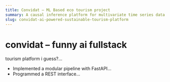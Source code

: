 ```yaml
---
title: Convidat – ML Based eco tourism project
summary: A causal inference platform for multivariate time series data.
slug: convidat-ai-powered-sustainable-tourism-platform
---
```


# convidat – funny ai fullstack

tourism platform i guess?...

- Implemented a modular pipeline with FastAPI...
- Programmed a REST interface...


